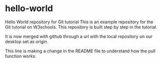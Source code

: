 # hello-world
Hello World repository for Git tutorial
This is an example repository for the Git tutorial on W3schools.
This repository is built step by step in the tutorial.

It is now merged with github through a url with the local repository on our desktop set as origin.

This line is making a change in the README file to understand how the pull function works.
